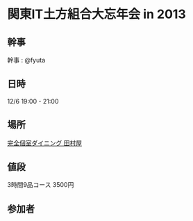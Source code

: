 # 関東IT土方組合大忘年会 in 2013

## 幹事

幹事 : @fyuta

## 日時

12/6 19:00 - 21:00

## 場所

[完全個室ダイニング 田村屋](http://www.hotpepper.jp/strJ000711559/map/)


## 値段

3時間9品コース 3500円

## 参加者
